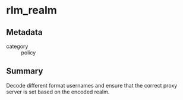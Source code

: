 # rlm_realm
## Metadata
<dl>
  <dt>category</dt><dd>policy</dd>
</dl>

## Summary

Decode different format usernames and ensure that the correct
proxy server is set based on the encoded realm.
